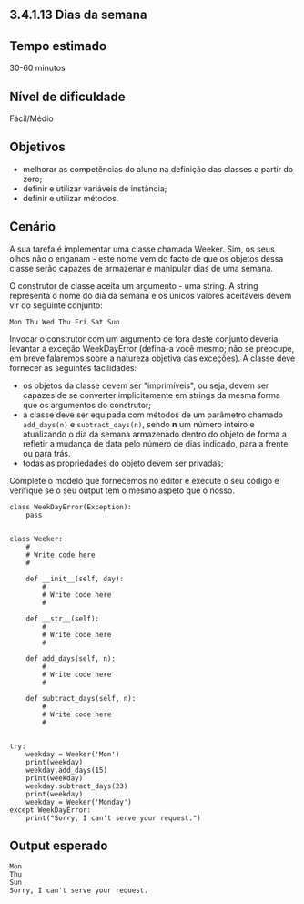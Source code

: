 ## 3.4.1.13 Dias da semana

## Tempo estimado
30-60 minutos

## Nível de dificuldade
Fácil/Médio

## Objetivos
* melhorar as competências do aluno na definição das classes a partir do zero;
* definir e utilizar variáveis de instância;
* definir e utilizar métodos.

## Cenário
A sua tarefa é implementar uma classe chamada Weeker. Sim, os seus olhos não o enganam - este nome vem do facto de que os objetos dessa classe serão capazes de armazenar e manipular dias de uma semana.

O construtor de classe aceita um argumento - uma string. A string representa o nome do dia da semana e os únicos valores aceitáveis devem vir do seguinte conjunto:

`Mon Thu Wed Thu Fri Sat Sun`

Invocar o construtor com um argumento de fora deste conjunto deveria levantar a exceção WeekDayError (defina-a você mesmo; não se preocupe, em breve falaremos sobre a natureza objetiva das exceções). A classe deve fornecer as seguintes facilidades:

* os objetos da classe devem ser "imprimíveis", ou seja, devem ser capazes de se converter implicitamente em strings da mesma forma que os argumentos do construtor;
* a classe deve ser equipada com métodos de um parâmetro chamado `add_days(n)` e `subtract_days(n)`, sendo **n** um número inteiro e atualizando o dia da semana armazenado dentro do objeto de forma a refletir a mudança de data pelo número de dias indicado, para a frente ou para trás.
* todas as propriedades do objeto devem ser privadas;

Complete o modelo que fornecemos no editor e execute o seu código e verifique se o seu output tem o mesmo aspeto que o nosso.

```
class WeekDayError(Exception):
    pass
	

class Weeker:
    #
    # Write code here
    #

    def __init__(self, day):
        #
        # Write code here
        #

    def __str__(self):
        #
        # Write code here
        #

    def add_days(self, n):
        #
        # Write code here
        #

    def subtract_days(self, n):
        #
        # Write code here
        #


try:
    weekday = Weeker('Mon')
    print(weekday)
    weekday.add_days(15)
    print(weekday)
    weekday.subtract_days(23)
    print(weekday)
    weekday = Weeker('Monday')
except WeekDayError:
    print("Sorry, I can't serve your request.")

```

## Output esperado

```
Mon
Thu
Sun
Sorry, I can't serve your request.
```